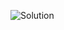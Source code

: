![Solution](https://github.com/AhmedAtia1507/Learn_in_Depth_Embedded_Systems_Diploma/assets/104103615/f5b5cfa0-2454-4d85-a860-5b71e5e58724)
